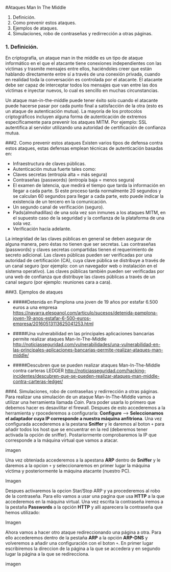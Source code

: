 #Ataques Man In The Middle

1. Definición.
2. Como prevenir estos ataques.
3. Ejemplos de ataques.
4. Simulaciones, robo de contraseñas y redirrección a otras páginas.

### 1. Definición.
En criptografía, un ataque man in the middle es un tipo de ataque informático en el que el atacante tiene conexiones independientes con las víctimas y trasmite mensajes entre ellos, haciéndoles creer que están hablando directamente entre sí a través de una conexión privada, cuando en realidad toda la conversación es controlada por el atacante. El atacante debe ser capaz de interceptar todos los mensajes que van entre las dos víctimas e inyectar nuevos, lo cual es sencillo en muchas circunstancias.

Un ataque man-in-the-middle puede tener éxito solo cuando el atacante puede hacerse pasar por cada punto final a satisfacción de la otra (esto es un ataque de autenticación mutua). La mayoría de los protocolos criptográficos incluyen alguna forma de autenticación de extremos específicamente para prevenir los ataques MITM. Por ejemplo: SSL autentifica al servidor utilizando una autoridad de certificación de confianza mutua.

###2. Como prevenir estos ataques
Existen varios tipos de defensa contra estos ataques, estas defensas emplean técnicas de autenticación basadas en:
- Infraestructura de claves públicas.
- Autenticación mutua fuerte tales como:
 - Claves secretas (entropía alta = más segura)
 - Contraseñas (passwords) (entropía baja = menos segura)
- El examen de latencia, que medirá el tiempo que tarda la información en llegar a cada parte. Si este proceso tarda normalmente 20 segundos y se calculan 60 segundos para llegar a cada parte, esto puede indicar la existencia de un tercero en la comunicación.
- Un segundo canal de verificación (seguro).
- Pads(almohadillas) de una sola vez son inmunes a los ataques MITM, en el supuesto caso de la seguridad y la confianza de la plataforma de una sola vez.
- Verificación hacia adelante.

La integridad de las claves públicas en general se deben asegurar de alguna manera, pero éstas no tienen que ser secretas. Las contraseñas (passwords) y claves secretas compartidas tienen el requerimiento de secreto adicional. Las claves públicas pueden ser verificadas por una autoridad de certificación (CA), cuya clave pública se distribuye a través de un canal seguro (por ejemplo: con un navegador web o instalación en el sistema operativo). Las claves públicas también pueden ser verificadas por una web de confianza que distribuye las claves públicas a través de un canal seguro (por ejemplo: reuniones cara a cara).

###3. Ejemplos de ataques
- #####Detenida en Pamplona una joven de 19 años por estafar 6.500 euros a una empresa
https://navarra.elespanol.com/articulo/sucesos/detenida-pamplona-joven-19-anos-estafar-6-500-euros-empresa/20160513113625041253.html

- #####Una vulnerabilidad en las principales aplicaciones bancarias permite realizar ataques Man-In-The-Middle
http://noticiasseguridad.com/vulnerabilidades/una-vulnerabilidad-en-las-principales-aplicaciones-bancarias-permite-realizar-ataques-man-middle/

- #####Descubren que se pueden realizar ataques Man-In-The-Middle contra carteras LEDGER
http://noticiasseguridad.com/hacking-incidentes/descubren-que-se-pueden-realizar-ataques-man-middle-contra-carteras-ledger/

###4. Simulaciones, robo de contraseñas y redirrección a otras páginas.
Para realizar una simulación de un ataque Man-In-The-Middle vamos a utilizar una herramienta llamada *Cain*. Para poder usarla lo primero que debemos hacer es desavilitar el firewall. Despues de esto accederemos a la herramienta y rpocederemos a configurarla: **Configure** --> **Seleccionamos el adaptador cuya IP corresponde a nuestra máquina anfitriona**. 
Una vez configurada accederemos a la pestana **Sniffer** y le daremos al boton `+` para añadir todos los host que se encuentrar en la red (deberemos tener activada la opción de sniffer). Postariormente comprobaremos la IP que corresponde a la máquina virtual que vamos a atacar.

imagen

Una vez obteniada accederemos a la apestana **ARP** dentro de **Sniffer** y le daremos a la opcion `+` y seleccionaremos en primer lugar la máquina víctima y posteriormente la máquina atacante (nuestro PC). 

Imagen

Despues activaremos la opcion Star/Stop ARP y ya procederemos al robo de la contraseña. Para ello vamos a usar una pagina que usa **HTTP** a la que accederemos en la máquina virtual. Una vez escrita la contraseña iremos a la pestaña **Passwords** a la opción **HTTP** y alli aparecera la contraseña que hemos utilizado:

Imagen

Ahora vamos a hacer otro ataque redireccionando una página a otra. Para ello accederemos dentro de la pestaña **ARP** a la opción **ARP-DNS** y volveremos a añadir una configuración con el boton `+`. En primer lugar escribiremos la direccion de la página a la que se accedera y en segundo lugar la página a la que se redirecciona.

imagen
